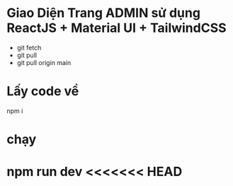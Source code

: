 # Giao Diện Trang ADMIN sử dụng ReactJS + Material UI + TailwindCSS
- git fetch
- git pull
- git pull origin main

# Lấy code về
npm i

# chạy
npm run dev
<<<<<<< HEAD
===